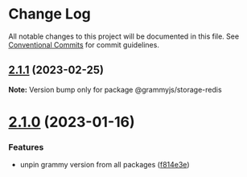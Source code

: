 # Change Log

All notable changes to this project will be documented in this file.
See [Conventional Commits](https://conventionalcommits.org) for commit guidelines.

## [2.1.1](https://github.com/grammyjs/storages/compare/v2.1.0...v2.1.1) (2023-02-25)

**Note:** Version bump only for package @grammyjs/storage-redis

# [2.1.0](https://github.com/grammyjs/storages/compare/v2.0.2...v2.1.0) (2023-01-16)

### Features

- unpin grammy version from all packages ([f814e3e](https://github.com/grammyjs/storages/commit/f814e3e675c31e599cfaa1c93975e8dd55d23be6))
